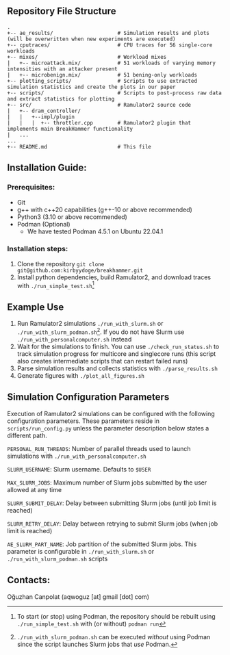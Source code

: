 ## Repository File Structure 

```
.
+-- ae_results/                     # Simulation results and plots (will be overwritten when new experiments are executed)
+-- cputraces/                      # CPU traces for 56 single-core workloads
+-- mixes/                          # Workload mixes
|   +-- microattack.mix/            # 51 workloads of varying memory intensities with an attacker present 
|   +-- microbenign.mix/            # 51 bening-only workloads
+-- plotting_scripts/               # Scripts to use extracted simulation statistics and create the plots in our paper
+-- scripts/                        # Scripts to post-process raw data and extract statistics for plotting
+-- src/                            # Ramulator2 source code
|   +-- dram_controller/
|   |   +--impl/plugin
|   |   |  +-- throttler.cpp        # Ramulator2 plugin that implements main BreakHammer functionality
|   ...
...
+-- README.md                       # This file
```

## Installation Guide:

### Prerequisites:
- Git
- g++ with c++20 capabilities (g++-10 or above recommended)
- Python3 (3.10 or above recommended)
- Podman (Optional)
  - We have tested Podman 4.5.1 on Ubuntu 22.04.1
 
### Installation steps:
1. Clone the repository `git clone git@github.com:kirbyydoge/breakhammer.git`
2. Install python dependencies, build Ramulator2, and download traces with `./run_simple_test.sh`[^1]

[^1]: To start (or stop) using Podman, the repository should be rebuilt using `./run_simple_test.sh` with (or without) `podman run`

## Example Use
1. Run Ramulator2 simulations `./run_with_slurm.sh` or `./run_with_slurm_podman.sh`[^2]. If you do not have Slurm use `./run_with_personalcomputer.sh` instead
2. Wait for the simulations to finish. You can use `./check_run_status.sh` to track simulation progress for multicore and singlecore runs (this script also creates intermediate scripts that can restart failed runs)
3. Parse simulation results and collects statistics with `./parse_results.sh`
4. Generate figures with `./plot_all_figures.sh`

[^2]: `./run_with_slurm_podman.sh` can be executed *without* using Podman since the script launches Slurm jobs that *use* Podman.

## Simulation Configuration Parameters
Execution of Ramulator2 simulations can be configured with the following configuration parameters. These parameters reside in `scripts/run_config.py` unless the parameter description below states a different path.

`PERSONAL_RUN_THREADS`: Number of parallel threads used to launch simulations with `./run_with_personalcomputer.sh`

`SLURM_USERNAME`: Slurm username. Defaults to `$USER`

`MAX_SLURM_JOBS`: Maximum number of Slurm jobs submitted by the user allowed at any time

`SLURM_SUBMIT_DELAY`: Delay between submitting Slurm jobs (until job limit is reached)

`SLURM_RETRY_DELAY`: Delay between retrying to submit Slurm jobs (when job limit is reached)

`AE_SLURM_PART_NAME`: Job partition of the submitted Slurm jobs. This parameter is configurable in `./run_with_slurm.sh` or `./run_with_slurm_podman.sh` scripts

## Contacts:
Oğuzhan Canpolat (aqwoguz [at] gmail [dot] com)  
